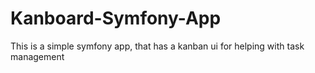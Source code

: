 # Kanboard-Symfony-App
This is a simple symfony app, that has a kanban ui for helping with task management
